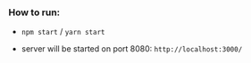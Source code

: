 ### How to run:
 - `npm start` / `yarn start`

 - server will be started on port 8080: `http://localhost:3000/`
